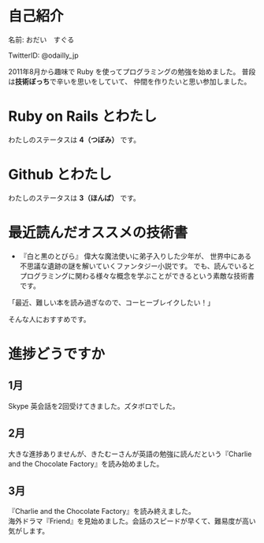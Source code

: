 # 自己紹介

名前: おだい　すぐる

TwitterID: @odailly_jp

2011年8月から趣味で Ruby を使ってプログラミングの勉強を始めました。
普段は**技術ぼっち**で辛いを思いをしていて、
仲間を作りたいと思い参加しました。

# Ruby on Rails とわたし
わたしのステータスは **4（つぼみ）** です。

# Github とわたし
わたしのステータスは **3（ほんば）** です。  

# 最近読んだオススメの技術書
- 『白と黒のとびら』
偉大な魔法使いに弟子入りした少年が、
世界中にある不思議な遺跡の謎を解いていくファンタジー小説です。
でも、読んでいるとプログラミングに関わる様々な概念を学ぶことができるという素敵な技術書です。

「最近、難しい本を読み過ぎなので、コーヒーブレイクしたい！」

そんな人におすすめです。

# 進捗どうですか
## 1月
Skype 英会話を2回受けてきました。ズタボロでした。
## 2月
大きな進捗ありませんが、きたむーさんが英語の勉強に読んだという『Charlie and the Chocolate Factory』を読み始めました。
## 3月
『Charlie and the Chocolate Factory』を読み終えました。  
海外ドラマ『Friend』を見始めました。会話のスピードが早くて、難易度が高い気がします。  

